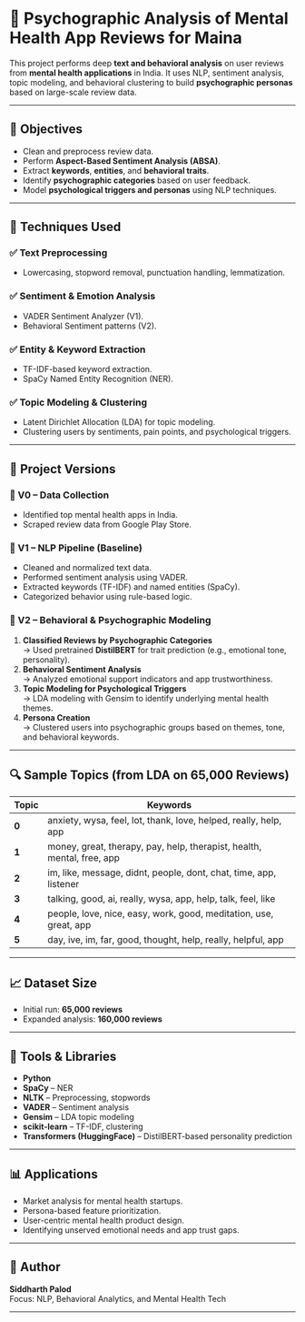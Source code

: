 # 🧠 Psychographic Analysis of Mental Health App Reviews for Maina

This project performs deep **text and behavioral analysis** on user reviews from **mental health applications** in India. It uses NLP, sentiment analysis, topic modeling, and behavioral clustering to build **psychographic personas** based on large-scale review data.

---

## 📌 Objectives

- Clean and preprocess review data.
- Perform **Aspect-Based Sentiment Analysis (ABSA)**.
- Extract **keywords**, **entities**, and **behavioral traits**.
- Identify **psychographic categories** based on user feedback.
- Model **psychological triggers and personas** using NLP techniques.

---

## 🧪 Techniques Used

### ✅ Text Preprocessing
- Lowercasing, stopword removal, punctuation handling, lemmatization.

### ✅ Sentiment & Emotion Analysis
- VADER Sentiment Analyzer (V1).
- Behavioral Sentiment patterns (V2).

### ✅ Entity & Keyword Extraction
- TF-IDF-based keyword extraction.
- SpaCy Named Entity Recognition (NER).

### ✅ Topic Modeling & Clustering
- Latent Dirichlet Allocation (LDA) for topic modeling.
- Clustering users by sentiments, pain points, and psychological triggers.

---

## 🧬 Project Versions

### 🔹 V0 – Data Collection
- Identified top mental health apps in India.
- Scraped review data from Google Play Store.

### 🔹 V1 – NLP Pipeline (Baseline)
- Cleaned and normalized text data.
- Performed sentiment analysis using VADER.
- Extracted keywords (TF-IDF) and named entities (SpaCy).
- Categorized behavior using rule-based logic.

### 🔹 V2 – Behavioral & Psychographic Modeling
1. **Classified Reviews by Psychographic Categories**  
   → Used pretrained **DistilBERT** for trait prediction (e.g., emotional tone, personality).
2. **Behavioral Sentiment Analysis**  
   → Analyzed emotional support indicators and app trustworthiness.
3. **Topic Modeling for Psychological Triggers**  
   → LDA modeling with Gensim to identify underlying mental health themes.
4. **Persona Creation**  
   → Clustered users into psychographic groups based on themes, tone, and behavioral keywords.

---

## 🔍 Sample Topics (from LDA on 65,000 Reviews)

| Topic | Keywords |
|-------|----------|
| **0** | anxiety, wysa, feel, lot, thank, love, helped, really, help, app |
| **1** | money, great, therapy, pay, help, therapist, health, mental, free, app |
| **2** | im, like, message, didnt, people, dont, chat, time, app, listener |
| **3** | talking, good, ai, really, wysa, app, help, talk, feel, like |
| **4** | people, love, nice, easy, work, good, meditation, use, great, app |
| **5** | day, ive, im, far, good, thought, help, really, helpful, app |

---

## 📈 Dataset Size

- Initial run: **65,000 reviews**
- Expanded analysis: **160,000 reviews**

---

## 🧰 Tools & Libraries

- **Python**
- **SpaCy** – NER
- **NLTK** – Preprocessing, stopwords
- **VADER** – Sentiment analysis
- **Gensim** – LDA topic modeling
- **scikit-learn** – TF-IDF, clustering
- **Transformers (HuggingFace)** – DistilBERT-based personality prediction

---

## 📊 Applications

- Market analysis for mental health startups.
- Persona-based feature prioritization.
- User-centric mental health product design.
- Identifying unserved emotional needs and app trust gaps.

---

## 👤 Author

**Siddharth Palod**  
Focus: NLP, Behavioral Analytics, and Mental Health Tech

---

